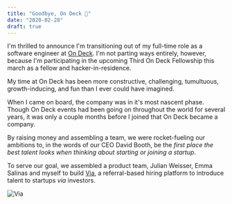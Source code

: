 ```yaml
---
title: "Goodbye, On Deck 👋"
date: "2020-02-28"
draft: true
---
```


I'm thrilled to announce I'm transitioning out of my full-time role as a software engineer at [On Deck](https://beondeck.com). I'm not parting ways entirely, however, because I'm participating in the upcoming Third On Deck Fellowship this march as a fellow and hacker-in-residence.

My time at On Deck has been more constructive, challenging, tumultuous, growth-inducing, and fun than I ever could have imagined.

When I came on board, the company was in it's most nascent phase. Though On Deck events had been going on throughout the world for several years, it was only a couple months before I joined that On Deck became a company.

By raising money and assembling a team, we were rocket-fueling our ambitions to, in the words of our CEO David Booth, be the _first place the best talent looks when thinking about starting or joining a startup_.

To serve our goal, we assembled a product team, Julian Weisser, Emma Salinas and myself to build [Via](https://via.beondeck.com), a referral-based hiring platform to introduce talent to startups _via_ investors.

![Via](/portfolio/via.png)
